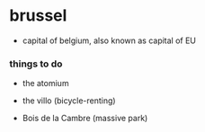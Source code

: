 # brussel

- capital of belgium, also known as capital of EU

### things to do

- the atomium

- the villo (bicycle-renting)

- Bois de la Cambre (massive park)
